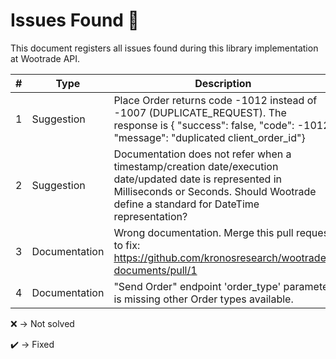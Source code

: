 # Issues Found :triangular_flag_on_post:
This document registers all issues found during this library implementation at Wootrade API.


| # | Type          | Description                                                                                                                                               | Status |
|----|---------------|-----------------------------------------------------------------------------------------------------------------------------------------------------------|--------|
| 1 | Suggestion    | Place Order returns code -1012 instead of -1007 (DUPLICATE_REQUEST). The response is {  "success": false,  "code": -1012,  "message": "duplicated client_order_id"}        | :x:    |
| 2 | Suggestion    | Documentation does not refer when a timestamp/creation date/execution date/updated date is represented in Milliseconds or Seconds. Should Wootrade define a standard for DateTime representation? | :x:    |
| 3 | Documentation | Wrong documentation. Merge this pull request to fix: https://github.com/kronosresearch/wootrade-documents/pull/1                                          | :heavy_check_mark:    |
| 4 | Documentation | "Send Order" endpoint 'order_type' parameter is missing other Order types available.                                                                      | :heavy_check_mark:    |


:x: -> Not solved

:heavy_check_mark: -> Fixed
